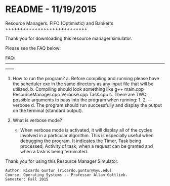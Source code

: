 # README - 11/19/2015

Resource Managers:
    FIFO (Optimistic) and Banker's
++++++++++++++++++++++++++++

Thank you for downloading this resource manager simulator.

Please see the FAQ below:

FAQ:
——————————————————————————————————————

1. How to run the program?
	a.	Before compiling and running please have the scheduler exe in the same directory as any input file that will be utilized.
	b.  Compiling should look something like g++ main.cpp ResourceManager.cpp Verbose.cpp Task.cpp
	c.	There are TWO possible arguments to pass into the program when running:
	    1. <input-filename>
	    2. --verbose <input-filename>
	d.	The program should run successfully and display the output on the terminal (standard output).

2. What is verbose mode?
    - When verbose mode is activated, it will display all of the cycles involved
    in a particular algorithm. This is especially useful when debugging the program.
    It indicates the Timer, Task being processed, Activity of task, when a request can be granted
    and when a task is being terminated.

Thank you for using this Resource Manager Simulator.

    Author: Ricardo Guntur (ricardo.guntur@nyu.edu)
    Course: Operating Systems -- Professor Allan Gottlieb.
    Semester: Fall 2015


